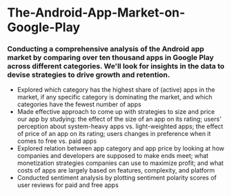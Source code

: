 # The-Android-App-Market-on-Google-Play

### Conducting a comprehensive analysis of the Android app market by comparing over ten thousand apps in Google Play across different categories. We'll look for insights in the data to devise strategies to drive growth and retention.

- Explored which category has the highest share of (active) apps in the market, if any specific category is dominating the market, and which categories have the fewest number of apps
- Made effective approach to come up with strategies to size and price our app by studying: the effect of the size of an app on its rating; users' perception about system-heavy apps vs. light-weighted apps; the effect of price of an app on its rating; users changes in preference when it comes to free vs. paid apps
- Explored relation between app category and app price by looking at how companies and developers are supposed to make ends meet; what monetization strategies companies can use to maximize profit; and what costs of apps are largely based on features, complexity, and platform
- Conducted sentiment analysis by plotting sentiment polarity scores of user reviews for paid and free apps
